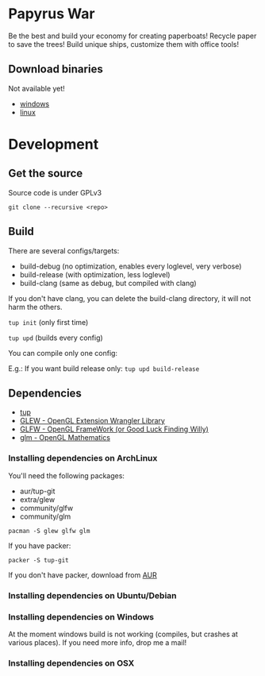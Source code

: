 Papyrus War
=============

Be the best and build your economy for creating paperboats!
Recycle paper to save the trees! Build unique ships, customize them with office tools!

Download binaries
-----------------

Not available yet!
 * [windows]()
 * [linux]()

Development
===========

Get the source
--------------

Source code is under GPLv3

``git clone --recursive <repo>``

Build
-----

There are several configs/targets:

  * build-debug (no optimization, enables every loglevel, very verbose)
  * build-release (with optimization, less loglevel)
  * build-clang (same as debug, but compiled with clang)

If you don't have clang, you can delete the build-clang directory,
it will not harm the others.

``tup init`` (only first time)

``tup upd`` (builds every config)

You can compile only one config:

E.g.: If you want build release only:
``tup upd build-release``

Dependencies
------------

  * [tup](http://gittup.org/tup/)
  * [GLEW - OpenGL Extension Wrangler Library](glew.sourceforge.net)
  * [GLFW - OpenGL FrameWork (or Good Luck Finding Willy)](www.glfw.org)
  * [glm - OpenGL Mathematics](http://glm.g-truc.net/)

### Installing dependencies on ArchLinux

You'll need the following packages:

  * aur/tup-git
  * extra/glew
  * community/glfw
  * community/glm

``pacman -S glew glfw glm``

If you have packer:

``packer -S tup-git``

If you don't have packer, download from [AUR](aur.archlinux.org)

### Installing dependencies on Ubuntu/Debian

### Installing dependencies on Windows

At the moment windows build is not working (compiles, but crashes at various places).
If you need more info, drop me a mail!

### Installing dependencies on OSX
